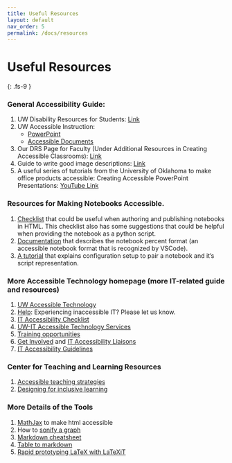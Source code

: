 ```yaml
---
title: Useful Resources
layout: default
nav_order: 5
permalink: /docs/resources
---
```


# Useful Resources
{: .fs-9 }

### General Accessibility Guide:
1. UW Disability Resources for Students: [Link](https://depts.washington.edu/uwdrs/)
2. UW Accessible Instruction: 
    * [PowerPoint](https://www.washington.edu/accessibility/documents/powerpoint/)
    * [Accessible Documents](https://www.washington.edu/accessibility/documents/)
3. Our DRS Page for Faculty (Under Additional Resources in Creating Accessible Classrooms): [Link](https://depts.washington.edu/uwdrs/faculty/supporting-students-with-disabilities/)
4. Guide to write good image descriptions: [Link](http://diagramcenter.org/table-of-contents-2.html)
5. A useful series of tutorials from the University of Oklahoma to make office products accessible: Creating Accessible PowerPoint Presentations: [YouTube Link](https://www.youtube.com/watch?v=yk0pvTeX5XA&ab_channel=UATechnologyAccessibility)

### Resources for Making Notebooks Accessible.
1. [Checklist](https://github.com/Iota-School/notebooks-for-all/blob/main/resources/event-hackathon/notebook-authoring-checklist.md) that could be useful when authoring and publishing notebooks in HTML. This checklist also has some suggestions that could be helpful when providing the notebook as a python script. 
2. [Documentation](https://jupytext.readthedocs.io/en/latest/formats-scripts.html) that describes the notebook percent format (an accessible notebook format that is recognized by VSCode).
3. [A tutorial](https://jupytext.readthedocs.io/en/latest/paired-notebooks.html) that explains configuration setup to pair a notebook and it’s script representation.

### More Accessible Technology homepage (more IT-related guide and resources)
1. [UW Accessible Technology](https://www.washington.edu/accessibility/accessible-technology/)
2. [Help](https://www.washington.edu/accesstech/help/): Experiencing inaccessible IT? Please let us know. 
3. [IT Accessibility Checklist](https://www.washington.edu/accesstech/checklist/)
4. [UW-IT Accessible Technology Services](https://www.washington.edu/accesstech/people/ats/)
5. [Training opportunities](https://www.washington.edu/accesstech/training/)
6. [Get Involved](https://www.washington.edu/accesstech/get-involved/) and [IT Accessibility Liaisons](https://www.washington.edu/accesstech/people/liaisons/)
7. [IT Accessibility Guidelines](https://www.washington.edu/accesstech/policy-resources/guidelines/)

### Center for Teaching and Learning Resources
1. [Accessible teaching strategies](https://teaching.washington.edu/inclusive-teaching/accessible-teaching-strategies/)
2. [Designing for inclusive learning](https://teaching.washington.edu/inclusive-teaching/universal-design-for-learning/)

### More Details of the Tools
1. [MathJax](https://www.mathjax.org/) to make html accessible
2. How to [sonify a graph](https://athersharif.me/documents/chi-2022-voxlens.pdf)
3. [Markdown cheatsheet](https://www.markdownguide.org/cheat-sheet/)
4. [Table to markdown](https://www.tablesgenerator.com/markdown_tables)
5. [Rapid prototyping LaTeX with LaTeXiT](https://www.chachatelier.fr/latexit/)


